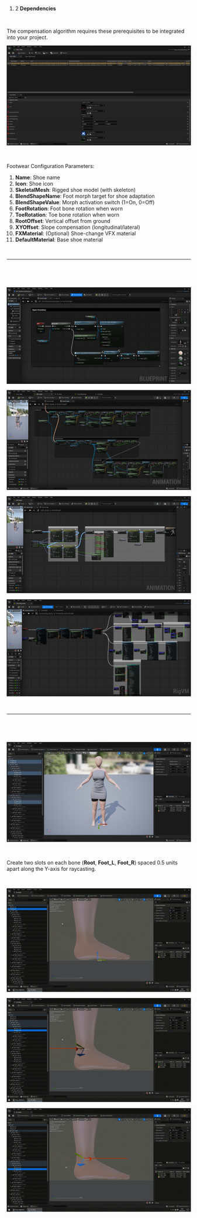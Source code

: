 1.  2 ‌**Dependencies**

&nbsp;

The compensation algorithm requires these prerequisites to be integrated into your project.

![1.2.1.png](../../_resources/1.2.1-1.png)

&nbsp;

‌Footwear Configuration Parameters:

1.  ‌**Name**‌: Shoe name
2.  ‌**Icon**‌: Shoe icon
3.  ‌**SkeletalMesh**‌: Rigged shoe model (with skeleton)
4.  ‌**BlendShapeName**‌: Foot morph target for shoe adaptation
5.  ‌**BlendShapeValue**‌: Morph activation switch (1=On, 0=Off)
6.  ‌**FootRotation**‌: Foot bone rotation when worn
7.  ‌**ToeRotation**‌: Toe bone rotation when worn
8.  ‌**RootOffset**‌: Vertical offset from ground
9.  ‌**XYOffset**‌: Slope compensation (longitudinal/lateral)
10. ‌**FXMaterial**‌: (Optional) Shoe-change VFX material
11. ‌**DefaultMaterial**‌: Base shoe material

&nbsp;

* * *

&nbsp;

&nbsp;

![1.2.2.png](../../_resources/1.2.2-1.png)

![1.2.3.png](../../_resources/1.2.3.png)

![1.2.4.png](../../_resources/1.2.4-1.png)

![1.2.5.png](../../_resources/1.2.5-1.png)

&nbsp;

* * *

&nbsp;

&nbsp;

![1.2.6.png](../../_resources/1.2.6.png)

&nbsp;

‌Create two slots on each bone (**Root**, **Foot_L**, **Foot_R**) spaced 0.5 units apart along the Y-axis for raycasting.

&nbsp;

![1.2.7.gif](../../_resources/1.2.7.gif)

![1.2.8.gif](../../_resources/1.2.8.gif)

![1.2.9.gif](../../_resources/1.2.9.gif)

&nbsp;